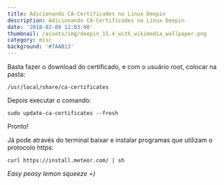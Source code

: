```yaml
---
title: Adicionando CA-Certificades no Linux Deepin
description: Adicionando CA-Certificades no Linux Deepin
date: '2018-02-09 12:03:00'
thumbnail: /assets/img/deepin_15.4_with_wikimedia_wallpaper.png
category: misc
background: '#7AAB13'
---
```

Basta fazer o download do certificado, e com o usuário root, colocar na pasta:

```
/usr/local/share/ca-certificates
```

Depois executar o comando:

```
sudo update-ca-certificates --fresh
```

Pronto!

Já pode através do terminal baixar e instalar programas que utilizam o protocolo https:

```
curl https://install.meteor.com/ | sh
```

_Easy peasy lemon squeeze =)_
